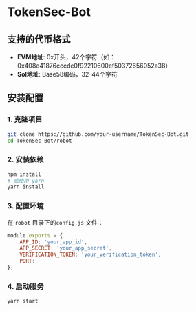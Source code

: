 # TokenSec-Bot

## 支持的代币格式

- **EVM地址**: 0x开头，42个字符（如：0x408e41876cccdc0f92210600ef50372656052a38）
- **Sol地址**: Base58编码，32-44个字符

## 安装配置

### 1. 克隆项目

```bash
git clone https://github.com/your-username/TokenSec-Bot.git
cd TokenSec-Bot/robot
```

### 2. 安装依赖

```bash
npm install
# 或使用 yarn
yarn install
```

### 3. 配置环境

在 `robot` 目录下的`config.js` 文件：

```javascript
module.exports = {
    APP_ID: 'your_app_id',
    APP_SECRET: 'your_app_secret',
    VERIFICATION_TOKEN: 'your_verification_token',
    PORT: 
};
```

### 4. 启动服务

```bash
yarn start
```

